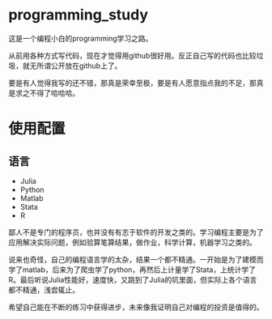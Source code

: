 # programming_study
 这是一个编程小白的programming学习之路。

从前用各种方式写代码，现在才觉得用github很好用。反正自己写的代码也比较垃圾，就无所谓公开放在github上了。

要是有人觉得我写的还不错，那真是荣幸至极，要是有人愿意指点我的不足，那真是求之不得了哈哈哈。

# 使用配置

## 语言
* Julia
* Python
* Matlab
* Stata
* R

鄙人不是专门的程序员，也并没有有志于软件的开发之类的。学习编程主要是为了应用解决实际问题，例如验算笔算结果，做作业，科学计算，机器学习之类的。

说来也奇怪，自己的编程语言学的太杂，结果一个都不精通。一开始是为了建模而学了matlab，后来为了爬虫学了python，再然后上计量学了Stata，上统计学了R。最后听说Julia性能好，速度快，又跳到了Julia的坑里面，但实际上各个语言都不精通，浅尝辄止。

希望自己能在不断的练习中获得进步，未来像我证明自己对编程的投资是值得的。
